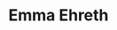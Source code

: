 ---
type: "member"
layout: "team"
title: "Emma Ehreth"
publish_name: "Emma Ehreth"
bg_image: ""
photo: ""
lab_position: "Undergrad Student"
lab_group: "Alumni"
status: "alumni"

---